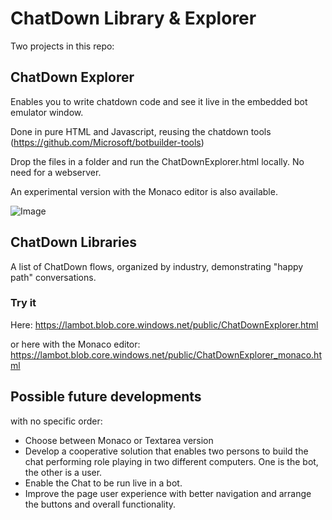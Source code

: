 # ChatDown Library & Explorer

Two projects in this repo:

## ChatDown Explorer

Enables you to write chatdown code and see it live in the embedded bot emulator window.

Done in pure HTML and Javascript, reusing the chatdown tools (https://github.com/Microsoft/botbuilder-tools)

Drop the files in a folder and run the ChatDownExplorer.html locally. No need for a webserver.

An experimental version with the Monaco editor is also available.

![Image](/screenshot.png "Screenshot")

## ChatDown Libraries

A list of ChatDown flows, organized by industry, demonstrating "happy path" conversations.

### Try it

Here: https://lambot.blob.core.windows.net/public/ChatDownExplorer.html

or here with the Monaco editor: https://lambot.blob.core.windows.net/public/ChatDownExplorer_monaco.html

## Possible future developments 

with no specific order:
- Choose between Monaco or Textarea version
- Develop a cooperative solution that enables two persons to build the chat performing role playing in two different computers. One is the bot, the other is a user.
- Enable the Chat to be run live in a bot.
- Improve the page user experience with better navigation and arrange the buttons and overall functionality.
